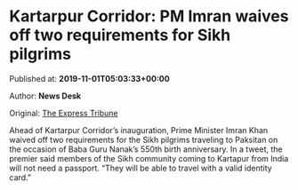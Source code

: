 
# Kartarpur Corridor: PM Imran waives off two requirements for Sikh pilgrims

Published at: **2019-11-01T05:03:33+00:00**

Author: **News Desk**

Original: [The Express Tribune](https://tribune.com.pk/story/2091247/1-kartarpur-corridor-pm-imran-waives-off-two-requirements-sikh-pilgrims/)

Ahead of Kartarpur Corridor’s inauguration, Prime Minister Imran Khan waived off two requirements for the Sikh pilgrims traveling to Paksitan on the occasion of Baba Guru Nanak’s 550th birth anniversary.
In a tweet, the premier said members of the Sikh community coming to Kartapur from India will not need a passport. “They will be able to travel with a valid identity card.”
